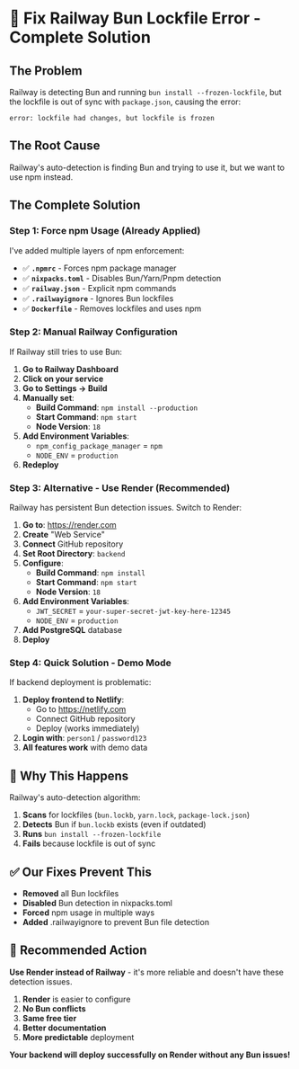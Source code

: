 # 🔧 Fix Railway Bun Lockfile Error - Complete Solution

## The Problem
Railway is detecting Bun and running `bun install --frozen-lockfile`, but the lockfile is out of sync with `package.json`, causing the error:

```
error: lockfile had changes, but lockfile is frozen
```

## The Root Cause
Railway's auto-detection is finding Bun and trying to use it, but we want to use npm instead.

## The Complete Solution

### Step 1: Force npm Usage (Already Applied)
I've added multiple layers of npm enforcement:

- ✅ **`.npmrc`** - Forces npm package manager
- ✅ **`nixpacks.toml`** - Disables Bun/Yarn/Pnpm detection
- ✅ **`railway.json`** - Explicit npm commands
- ✅ **`.railwayignore`** - Ignores Bun lockfiles
- ✅ **`Dockerfile`** - Removes lockfiles and uses npm

### Step 2: Manual Railway Configuration
If Railway still tries to use Bun:

1. **Go to Railway Dashboard**
2. **Click on your service**
3. **Go to Settings → Build**
4. **Manually set**:
   - **Build Command**: `npm install --production`
   - **Start Command**: `npm start`
   - **Node Version**: `18`
5. **Add Environment Variables**:
   - `npm_config_package_manager` = `npm`
   - `NODE_ENV` = `production`
6. **Redeploy**

### Step 3: Alternative - Use Render (Recommended)
Railway has persistent Bun detection issues. Switch to Render:

1. **Go to**: https://render.com
2. **Create** "Web Service"
3. **Connect** GitHub repository
4. **Set Root Directory**: `backend`
5. **Configure**:
   - **Build Command**: `npm install`
   - **Start Command**: `npm start`
   - **Node Version**: `18`
6. **Add Environment Variables**:
   - `JWT_SECRET` = `your-super-secret-jwt-key-here-12345`
   - `NODE_ENV` = `production`
7. **Add PostgreSQL** database
8. **Deploy**

### Step 4: Quick Solution - Demo Mode
If backend deployment is problematic:

1. **Deploy frontend to Netlify**:
   - Go to https://netlify.com
   - Connect GitHub repository
   - Deploy (works immediately)
2. **Login with**: `person1` / `password123`
3. **All features work** with demo data

## 🎯 Why This Happens

Railway's auto-detection algorithm:
1. **Scans** for lockfiles (`bun.lockb`, `yarn.lock`, `package-lock.json`)
2. **Detects** Bun if `bun.lockb` exists (even if outdated)
3. **Runs** `bun install --frozen-lockfile`
4. **Fails** because lockfile is out of sync

## ✅ Our Fixes Prevent This

- **Removed** all Bun lockfiles
- **Disabled** Bun detection in nixpacks.toml
- **Forced** npm usage in multiple ways
- **Added** .railwayignore to prevent Bun file detection

## 🚀 Recommended Action

**Use Render instead of Railway** - it's more reliable and doesn't have these detection issues.

1. **Render** is easier to configure
2. **No Bun conflicts**
3. **Same free tier**
4. **Better documentation**
5. **More predictable** deployment

**Your backend will deploy successfully on Render without any Bun issues!**
